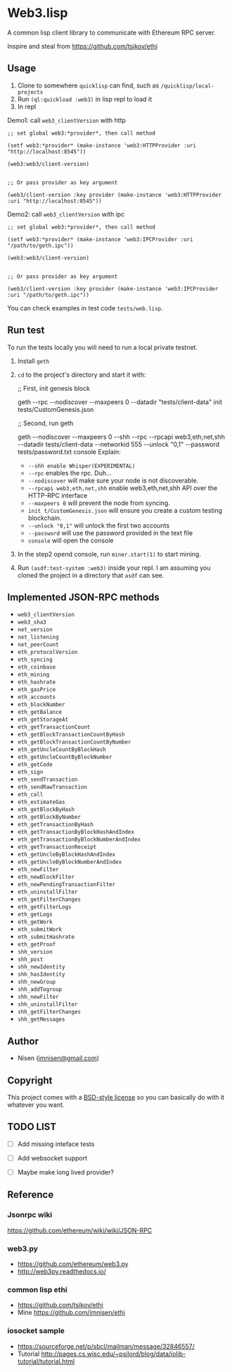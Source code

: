 

# Web3.lisp

A common lisp client library to communicate with Ethereum RPC server.

Inspire and steal from  <https://github.com/tsikov/ethi>


## Usage

1.  Clone to somewhere `quicklisp` can find, such as `/quicklisp/local-projects`
2.  Run `(ql:quickload :web3)` in lisp repl to load it
3.  In repl

Demo1: call `web3_clientVersion` with http

    
    ;; set global web3:*provider*, then call method
    
    (setf web3:*provider* (make-instance 'web3:HTTPProvider :uri "http://localhost:8545"))
    
    (web3:web3/client-version)
    
    
    ;; Or pass provider as key argument
    
    (web3/client-version :key provider (make-instance 'web3:HTTPProvider :uri "http://localhost:8545"))

Demo2: call `web3_clientVersion` with ipc

    
    ;; set global web3:*provider*, then call method
    
    (setf web3:*provider* (make-instance 'web3:IPCProvider :uri "/path/to/geth.ipc"))
    
    (web3:web3/client-version)
    
    
    ;; Or pass provider as key argument
    
    (web3/client-version :key provider (make-instance 'web3:IPCProvider :uri "/path/to/geth.ipc"))

You can check examples in test code `tests/web.lisp`.


## Run test

To run the tests locally you will need to run a local private testnet.

1.  Install `geth`
2.  `cd` to the project's directory and start it with:

    ;; First, init genesis block
    
    geth --rpc --nodiscover --maxpeers 0 --datadir "tests/client-data" init tests/CustomGenesis.json
    
    ;; Second, run geth
    
    geth --nodiscover --maxpeers 0 --shh --rpc --rpcapi web3,eth,net,shh --datadir tests/client-data --networkid 555 --unlock "0,1" --password tests/password.txt console
    Explain:
    - `--shh enable Whisper(EXPERIMENTAL)`
    - `--rpc` enables the rpc. Duh...
    - `--nodiscover` will make sure your node is not discoverable.
    - `--rpcapi web3,eth,net,shh` enable web3,eth,net,shh API over the HTTP-RPC interface
    - `--maxpeers 0` will prevent the node from syncing.
    - `init t/CustomGenesis.json` will ensure you create a custom testing blockchain.
    - `--unlock "0,1"` will unlock the first two accounts
    - `--password` will use the password provided in the text file
    - `console` will open the console

1.  In the step2 opend console, run `miner.start(1)` to start mining.

2.  Run `(asdf:test-system :web3)` inside your repl. I am assuming you cloned the project in a directory that `asdf` can see.


## Implemented JSON-RPC methods

-   `web3_clientVersion`
-   `web3_sha3`
-   `net_version`
-   `net_listening`
-   `net_peerCount`
-   `eth_protocolVersion`
-   `eth_syncing`
-   `eth_coinbase`
-   `eth_mining`
-   `eth_hashrate`
-   `eth_gasPrice`
-   `eth_accounts`
-   `eth_blockNumber`
-   `eth_getBalance`
-   `eth_getStorageAt`
-   `eth_getTransactionCount`
-   `eth_getBlockTransactionCountByHash`
-   `eth_getBlockTransactionCountByNumber`
-   `eth_getUncleCountByBlockHash`
-   `eth_getUncleCountByBlockNumber`
-   `eth_getCode`
-   `eth_sign`
-   `eth_sendTransaction`
-   `eth_sendRawTransaction`
-   `eth_call`
-   `eth_estimateGas`
-   `eth_getBlockByHash`
-   `eth_getBlockByNumber`
-   `eth_getTransactionByHash`
-   `eth_getTransactionByBlockHashAndIndex`
-   `eth_getTransactionByBlockNumberAndIndex`
-   `eth_getTransactionReceipt`
-   `eth_getUncleByBlockHashAndIndex`
-   `eth_getUncleByBlockNumberAndIndex`
-   `eth_newFilter`
-   `eth_newBlockFilter`
-   `eth_newPendingTransactionFilter`
-   `eth_uninstallFilter`
-   `eth_getFilterChanges`
-   `eth_getFilterLogs`
-   `eth_getLogs`
-   `eth_getWork`
-   `eth_submitWork`
-   `eth_submitHashrate`
-   `eth_getProof`
-   `shh_version`
-   `shh_post`
-   `shh_newIdentity`
-   `shh_hasIdentity`
-   `shh_newGroup`
-   `shh_addTogroup`
-   `shh_newFilter`
-   `shh_uninstallFilter`
-   `shh_getFilterChanges`
-   `shh_getMessages`


## Author

-   Nisen (imnisen@gmail.com)


## Copyright

This project comes with a [BSD-style license](https://opensource.org/licenses/bsd-license.php) so you can basically do with it whatever you want.


## TODO LIST

-   [ ] Add missing inteface tests
-   [ ] Add websocket support
-   [ ] Maybe make long lived provider?


## Reference


### Jsonrpc wiki

<https://github.com/ethereum/wiki/wiki/JSON-RPC>


### web3.py

-   <https://github.com/ethereum/web3.py>
-   <http://web3py.readthedocs.io/>


### common lisp ethi

-   <https://github.com/tsikov/ethi>
-   Mine <https://github.com/imnisen/ethi>


### iosocket sample

-   <https://sourceforge.net/p/sbcl/mailman/message/32846557/>
-   Tutorial <http://pages.cs.wisc.edu/~psilord/blog/data/iolib-tutorial/tutorial.html>

